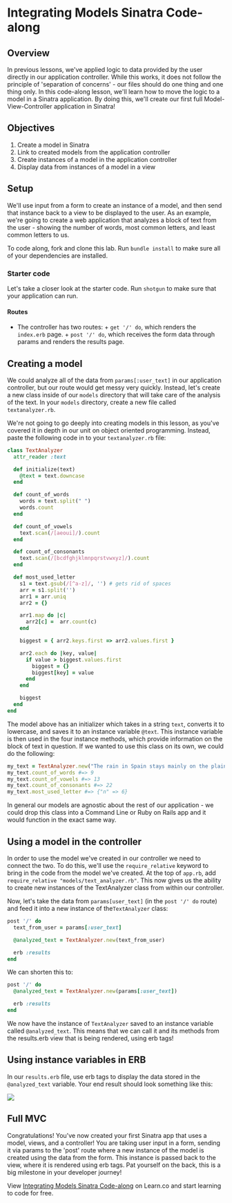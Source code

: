 # Integrating Models Sinatra Code-along

## Overview

In previous lessons, we've applied logic to data provided by the user directly in our application controller. While this works, it does not follow the principle of 'separation of concerns' - our files should do one thing and one thing only. In this code-along lesson, we'll learn how to move the logic to a model in a Sinatra application. By doing this, we'll create our first full Model-View-Controller application in Sinatra!

## Objectives

1. Create a model in Sinatra
2. Link to created models from the application controller
3. Create instances of a model in the application controller
4. Display data from instances of a model in a view

## Setup

We'll use input from a form to create an instance of a model, and then send that instance back to a view to be displayed to the user. As an example, we're going to create a web application that analyzes a block of text from the user - showing the number of words, most common letters, and least common letters to us.

To code along, fork and clone this lab. Run `bundle install` to make sure all of your dependencies are installed.

### Starter code

Let's take a closer look at the starter code. Run `shotgun` to make sure that your application can run.

#### Routes

- The controller has two routes: + `get '/' do`, which renders the `index.erb` page. + `post '/' do`, which receives the form data through params and renders the results page.

## Creating a model

We could analyze all of the data from `params[:user_text]` in our application controller, but our route would get messy very quickly. Instead, let's create a new class inside of our `models` directory that will take care of the analysis of the text. In your `models` directory, create a new file called `textanalyzer.rb`.

We're not going to go deeply into creating models in this lesson, as you've covered it in depth in our unit on object oriented programming. Instead, paste the following code in to your `textanalyzer.rb` file:

```ruby
class TextAnalyzer
  attr_reader :text

  def initialize(text)
    @text = text.downcase
  end

  def count_of_words
    words = text.split(" ")
    words.count
  end

  def count_of_vowels
    text.scan(/[aeoui]/).count
  end

  def count_of_consonants
    text.scan(/[bcdfghjklmnpqrstvwxyz]/).count
  end

  def most_used_letter
    s1 = text.gsub(/[^a-z]/, '') # gets rid of spaces
    arr = s1.split('')
    arr1 = arr.uniq
    arr2 = {}

    arr1.map do |c|
      arr2[c] =  arr.count(c)
    end

    biggest = { arr2.keys.first => arr2.values.first }

    arr2.each do |key, value|
      if value > biggest.values.first
        biggest = {}
        biggest[key] = value
      end
    end

    biggest
  end
end
```

The model above has an initializer which takes in a string `text`, converts it to lowercase, and saves it to an instance variable `@text`. This instance variable is then used in the four instance methods, which provide information on the block of text in question. If we wanted to use this class on its own, we could do the following:

```ruby
my_text = TextAnalyzer.new("The rain in Spain stays mainly on the plain.")
my_text.count_of_words #=> 9
my_text.count_of_vowels #=> 13
my_text.count_of_consonants #=> 22
my_text.most_used_letter #=> {"n" => 6}
```

In general our models are agnostic about the rest of our application - we could drop this class into a Command Line or Ruby on Rails app and it would function in the exact same way.

## Using a model in the controller

In order to use the model we've created in our controller we need to connect the two. To do this, we'll use the `require_relative` keyword to bring in the code from the model we've created. At the top of `app.rb`, add `require_relative "models/text_analyzer.rb"`. This now gives us the ability to create new instances of the TextAnalyzer class from within our controller.

Now, let's take the data from `params[user_text]` (in the `post '/' do` route) and feed it into a new instance of the`TextAnalyzer` class:

```ruby
post '/' do
  text_from_user = params[:user_text]

  @analyzed_text = TextAnalyzer.new(text_from_user)

  erb :results
end
```

We can shorten this to:

```ruby
post '/' do
  @analyzed_text = TextAnalyzer.new(params[:user_text])

  erb :results
end
```

We now have the instance of `TextAnalyzer` saved to an instance variable called `@analyzed_text`. This means that we can call it and its methods from the results.erb view that is being rendered, using erb tags!

## Using instance variables in ERB

In our `results.erb` file, use erb tags to display the data stored in the `@analyzed_text` variable. Your end result should look something like this:

<img src="https://s3.amazonaws.com/learn-verified/text-analyzer.png">

## Full MVC

Congratulations! You've now created your first Sinatra app that uses a model, views, and a controller! You are taking user input in a form, sending it via params to the 'post' route where a new instance of the model is created using the data from the form. This instance is passed back to the view, where it is rendered using erb tags. Pat yourself on the back, this is a big milestone in your developer journey!

<p data-visibility='hidden'>View <a href='https://learn.co/lessons/sinatra-integrating-models-walkthrough'>Integrating Models Sinatra Code-along</a> on Learn.co and start learning to code for free.</p>
